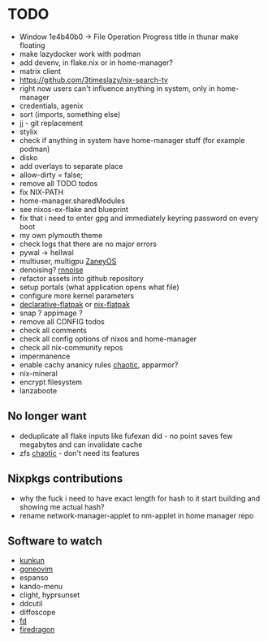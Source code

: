 # TODO

* Window 1e4b40b0 -> File Operation Progress title in thunar make floating
* make lazydocker work with podman
* add devenv, in flake.nix or in home-manager?
* matrix client
* https://github.com/3timeslazy/nix-search-tv
* right now users can't influence anything in system, only in home-manager
* credentials, agenix
* sort (imports, something else)
* jj - git replacement
* stylix
* check if anything in system have home-manager stuff (for example podman)
* disko
* add overlays to separate place
* allow-dirty = false;
* remove all TODO todos
* fix NIX-PATH
* home-manager.sharedModules
* see nixos-ex-flake and blueprint
* fix that i need to enter gpg and immediately keyring password on every boot
* my own plymouth theme
* check logs that there are no major errors
* pywal -> hellwal
* multiuser, multigpu [ZaneyOS](https://gitlab.com/Zaney/zaneyos)
* denoising? [rnnoise](https://github.com/fufexan/dotfiles/blob/17939d902a780a6db459312baa40940ff2a9c149/home/programs/media/rnnoise.nix#L1C1-L41C2)
* refactor assets into github repository
* setup portals (what application opens what file)
* configure more kernel parameters
* [declarative-flatpak](https://github.com/GermanBread/declarative-flatpak) or [nix-flatpak](https://github.com/gmodena/nix-flatpak)
* snap ? appimage ?
* remove all CONFIG todos
* check all comments
* check all config options of nixos and home-manager
* check all nix-community repos
* impermanence
* enable cachy ananicy rules [chaotic](https://www.nyx.chaotic.cx/), apparmor?
* nix-mineral
* encrypt filesystem
* lanzaboote

## No longer want

* deduplicate all flake inputs like fufexan did - no point saves few megabytes and can invalidate cache
* zfs [chaotic](https://www.nyx.chaotic.cx) - don't need its features

## Nixpkgs contributions

* why the fuck i need to have exact length for hash to it start building and showing me actual hash?
* rename network-manager-applet to nm-applet in home manager repo

## Software to watch

* [kunkun](https://github.com/kunkunsh/kunkun)
* [goneovim](https://github.com/akiyosi/goneovim)
* espanso
* kando-menu
* clight, hyprsunset
* ddcutil
* diffoscope
* [fd](https://github.com/sharkdp/fd)
* [firedragon](https://firedragon.garudalinux.org)
